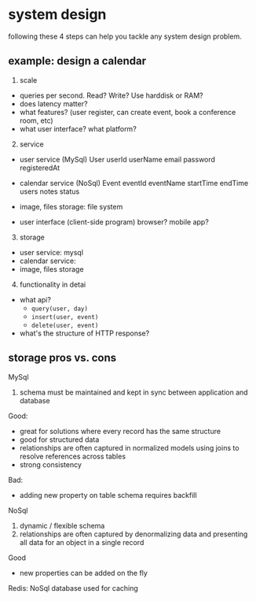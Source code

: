 # system design

following these 4 steps can help you tackle any system design problem.

## example: design a calendar

1. scale
 - queries per second. Read? Write? Use harddisk or RAM?
 - does latency matter?
 - what features? (user register, can create event, book a conference room, etc)
 - what user interface? what platform?

2. service
 - user service (MySql)
   User
   userId userName email password registeredAt

 - calendar service (NoSql)
   Event
   eventId eventName startTime endTime users notes status

 - image, files storage: file system

 - user interface (client-side program)
   browser? mobile app?

3. storage
 - user service: mysql
 - calendar service:
 - image, files storage

4. functionality in detai
 - what api?
   - `query(user, day)`
    - `insert(user, event)` 
    - `delete(user, event)`
 - what's the structure of HTTP response?

## storage pros vs. cons

MySql
 1. schema must be maintained and kept in sync between application and database

 Good:
 - great for solutions where every record has the same structure
 - good for structured data
 - relationships are often captured in normalized models using joins
   to resolve references across tables
 - strong consistency

 Bad:
 - adding new property on table schema requires backfill


NoSql
 1. dynamic / flexible schema
 2. relationships are often captured by denormalizing data and
    presenting all data for an object in a single record

 Good
 - new properties can be added on the fly


Redis: NoSql database used for caching

